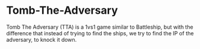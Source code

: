 # Tomb-The-Adversary
Tomb The Adversary (TTA) is a 1vs1 game similar to Battleship, but with the difference that instead of trying to find the ships, we try to find the IP of the adversary, to knock it down.
